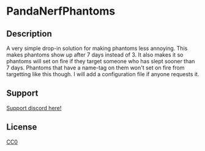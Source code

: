 # PandaNerfPhantoms

## Description

A very simple drop-in solution for making phantoms less annoying.
This makes phantoms show up after 7 days instead of 3. It also makes it so phantoms will set on fire if they target someone who has slept sooner than 7 days. Phantoms that have a name-tag on them won't set on fire from targetting like this though. I will add a configuration file if anyone requests it. 

## Support

[Support discord here!]( https://discord.gg/3tP3Tqu983)

## License

[CC0](https://creativecommons.org/public-domain/cc0/)
